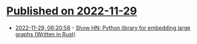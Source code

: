# [Published on 2022-11-29](index.md)

* [2022-11-29, 06:20:58](https://news.ycombinator.com/item?id=33784271) - [Show HN: Python library for embedding large graphs (Written in Rust)](https://github.com/H4kor/graph-force)
